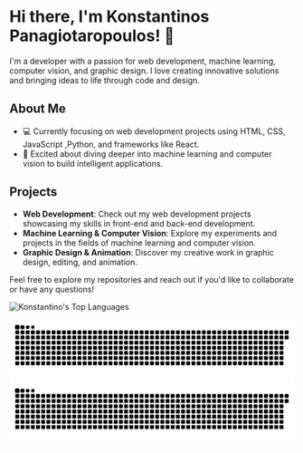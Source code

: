 # Hi there, I'm Konstantinos Panagiotaropoulos! 👋

I'm a developer with a passion for web development, machine learning, computer vision, and graphic design. I love creating innovative solutions and bringing ideas to life through code and design.

## About Me
- 💻 Currently focusing on web development projects using HTML, CSS, JavaScript ,Python, and frameworks like React.
- 🤖 Excited about diving deeper into machine learning and computer vision to build intelligent applications.

## Projects
- **Web Development**: Check out my web development projects showcasing my skills in front-end and back-end development.
- **Machine Learning & Computer Vision**: Explore my experiments and projects in the fields of machine learning and computer vision.
- **Graphic Design & Animation**: Discover my creative work in graphic design, editing, and animation.

Feel free to explore my repositories and reach out if you'd like to collaborate or have any questions!

![Konstantino's Top Languages](https://github-readme-stats.vercel.app/api/top-langs/?username=Konstantinos&theme=vue-dark&show_icons=true&hide_border=true&layout=compact)

![GitHub Snake](https://raw.githubusercontent.com/gaswiz/gaswiz/output/github-snake.svg#gh-light-mode-only)
![GitHub Snake Dark](https://raw.githubusercontent.com/gaswiz/gaswiz/output/github-snake-dark.svg#gh-dark-mode-only)
